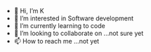 - 👋 Hi, I’m K
- 👀 I’m interested in Software development
- 🌱 I’m currently learning to code
- 💞️ I’m looking to collaborate on ...not sure yet
- 📫 How to reach me ...not yet

<!---
117Studios/117Studios is a ✨ special ✨ repository because its `README.md` (this file) appears on your GitHub profile.
You can click the Preview link to take a look at your changes.
--->
